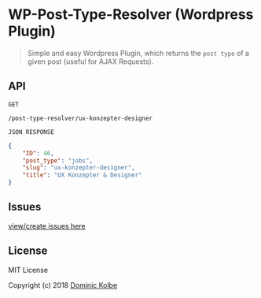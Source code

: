 # WP-Post-Type-Resolver (Wordpress Plugin)
> Simple and easy Wordpress Plugin, which returns the `post type` of a given post (useful for AJAX Requests).


## API
`GET`
```
/post-type-resolver/ux-konzepter-designer
```

`JSON RESPONSE`
```json
{
	"ID": 46,
	"post_type": "jobs",
	"slug": "ux-konzepter-designer",
	"title": "UX Konzepter & Designer"
}
```

## Issues

[view/create issues here](https://github.com/dominickolbe/WP-Post-Type-Resolver/issues)

## License
MIT License

Copyright (c) 2018 [Dominic Kolbe](https://dominickolbe.dk)
